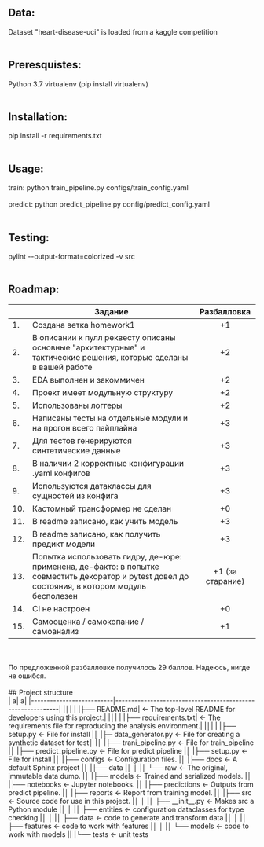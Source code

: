 ## Data:

Dataset "heart-disease-uci" is loaded from a kaggle competition
<br>
<br>
## Preresquistes:

Python 3.7
virtualenv (pip install virtualenv)
<br>
<br>
## Installation:

pip install -r requirements.txt
<br>
<br>
## Usage:

train: python train_pipeline.py configs/train_config.yaml
<br>
<br>
predict: python predict_pipeline.py config/predict_config.yaml
<br>
<br>
## Testing:

pylint --output-format=colorized -v src
<br>
<br>
## Roadmap:

|  |Задание|Разбалловка|
|---|------------------------------------------------------------------------------------------------------------------|:--------:|
|1.|Создана ветка homework1|+1|
|2.|В описании к пулл реквесту описаны основные "архитектурные" и тактические решения, которые сделаны в вашей работе|+2|
|3.|EDA выполнен и закоммичен|+2|
|4.|Проект имеет модульную структуру|+2|
|5.|Использованы логгеры|+2|
|6.|Написаны тесты на отдельные модули и на прогон всего пайплайна|+3|
|7.|Для тестов генерируются синтетические данные|+3|
|8.|В наличии 2 корректные конфигурации .yaml конфигов|+3|
|9.|Используются датаклассы для сущностей из конфига|+3|
|10.|Кастомный трансформер не сделан|+0|
|11.|В readme записано, как учить модель|+3|
|12.|В readme записано, как получить предикт модели|+3|
|13.|Попытка использовать гидру, де-юре: применена, де-факто: в попытке совместить декоратор и pytest довел до состояния, в котором модуль бесполезен|+1 (за старание)|
|14.|CI не настроен|+0|
|15.|Самооценка / самокопание / самоанализ|+1|
<br>
<br>
По предложенной разбалловке получилось 29 баллов. Надеюсь, нигде не ошибся.
<br>
<br>
## Project structure
<br>
| a| a|
|--------------------------|------------------------------------------------------------|
|│| |
|├── README.md|             <- The top-level README for developers using this project.|
|│| |
|├── requirements.txt|      <- The requirements file for reproducing the analysis environment.|
|│| |
|├── setup.py              <- File for install
|│
|├─ data_generator.py  	  <- File for creating a synthetic dataset for test│
|│
|├── trani_pipeline.py     <- File for train_pipeline
|│
|├── predict_pipeline.py   <- File for predict pipeline
|│
|├── setup.py              <- File for install
|│
|├── configs               <- Configuration files.
|│
|├── docs                  <- A default Sphinx project
|│
|├── data
|│	│
|│   └── raw               <- The original, immutable data dump.
|│
|├── models                <- Trained and serialized models.
|│
|├── notebooks             <- Jupyter notebooks.
|│
|├── predictions           <- Outputs from predict pipeline.
|│
|├── reports               <- Report from training model.
|│
|├── src                   <- Source code for use in this project.
|│	│
|│   ├── __init__.py       <- Makes src a Python module
|│   │
|│   ├── entities          <- configuration dataclasses for type checking
|│   │
|│   ├── data              <- code to generate and transform data
|│	│
|│   ├── features          <- code to work with features
|│   │
|│   └── models            <- code to work with models
||
|└── tests                 <- unit tests
